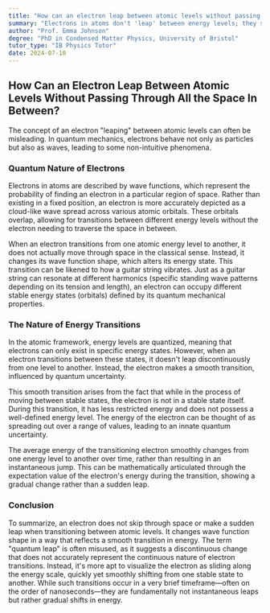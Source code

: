 ```yaml
---
title: "How can an electron leap between atomic levels without passing through all the space in between?"
summary: "Electrons in atoms don't 'leap' between energy levels; they smoothly transition. Quantum theory states electrons can only exist at discrete energy levels when their energy is stationary. During transitions, electrons don't have a well-defined energy and their average energy smoothly shifts between levels. The term 'quantum leap' is misleading."
author: "Prof. Emma Johnson"
degree: "PhD in Condensed Matter Physics, University of Bristol"
tutor_type: "IB Physics Tutor"
date: 2024-07-10
---
```


## How Can an Electron Leap Between Atomic Levels Without Passing Through All the Space In Between?

The concept of an electron "leaping" between atomic levels can often be misleading. In quantum mechanics, electrons behave not only as particles but also as waves, leading to some non-intuitive phenomena.

### Quantum Nature of Electrons

Electrons in atoms are described by wave functions, which represent the probability of finding an electron in a particular region of space. Rather than existing in a fixed position, an electron is more accurately depicted as a cloud-like wave spread across various atomic orbitals. These orbitals overlap, allowing for transitions between different energy levels without the electron needing to traverse the space in between.

When an electron transitions from one atomic energy level to another, it does not actually move through space in the classical sense. Instead, it changes its wave function shape, which alters its energy state. This transition can be likened to how a guitar string vibrates. Just as a guitar string can resonate at different harmonics (specific standing wave patterns depending on its tension and length), an electron can occupy different stable energy states (orbitals) defined by its quantum mechanical properties.

### The Nature of Energy Transitions

In the atomic framework, energy levels are quantized, meaning that electrons can only exist in specific energy states. However, when an electron transitions between these states, it doesn't leap discontinuously from one level to another. Instead, the electron makes a smooth transition, influenced by quantum uncertainty.

This smooth transition arises from the fact that while in the process of moving between stable states, the electron is not in a stable state itself. During this transition, it has less restricted energy and does not possess a well-defined energy level. The energy of the electron can be thought of as spreading out over a range of values, leading to an innate quantum uncertainty.

The average energy of the transitioning electron smoothly changes from one energy level to another over time, rather than resulting in an instantaneous jump. This can be mathematically articulated through the expectation value of the electron's energy during the transition, showing a gradual change rather than a sudden leap.

### Conclusion

To summarize, an electron does not skip through space or make a sudden leap when transitioning between atomic levels. It changes wave function shape in a way that reflects a smooth transition in energy. The term "quantum leap" is often misused, as it suggests a discontinuous change that does not accurately represent the continuous nature of electron transitions. Instead, it's more apt to visualize the electron as sliding along the energy scale, quickly yet smoothly shifting from one stable state to another. While such transitions occur in a very brief timeframe—often on the order of nanoseconds—they are fundamentally not instantaneous leaps but rather gradual shifts in energy.
    